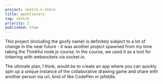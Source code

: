 ```yaml
---
project: sketch-n-share
title: qwiktionary
tag: sketch
priority: 1
published: true
---
```

This project (including the goofy name) is definitely subject to a lot of change in the near future - it was another project spawned from my time taking the Thinkful node.js course. In the course, we used it as a tool for tinkering with websockets via socket.io.

The ultimate plan, I think, would be to create an app where you can quickly spin up a unique instance of the collaborative drawing game and share with another person via url, kind of like CodePen or jsfiddle.
